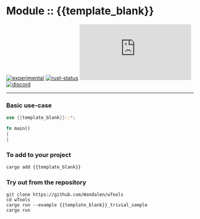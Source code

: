 <!-- {{# generate.module_header{} #}} -->

# Module :: {{template_blank}}
[![experimental](https://raster.shields.io/static/v1?label=stability&message=experimental&color=orange&logoColor=eee)](https://github.com/emersion/stability-badges#experimental) [![rust-status](https://github.com/Wandalen/wTools/actions/workflows/Module{{TemplateBlank}}Push.yml/badge.svg)](https://github.com/Wandalen/wTools/actions/workflows/Module{{TemplateBlank}}Push.yml) [![docs.rs](https://img.shields.io/docsrs/{{template_blank}}?color=e3e8f0&logo=docs.rs)](https://docs.rs/{{template_blank}}) [![discord](https://img.shields.io/discord/872391416519737405?color=eee&logo=discord&logoColor=eee&label=ask)](https://discord.gg/m3YfbXpUUY)

___

### Basic use-case

<!-- {{# generate.module_sample{} #}} -->

```rust
use {{template_blank}}::*;

fn main()
{
}
```

### To add to your project

```bash
cargo add {{template_blank}}
```

### Try out from the repository

``` shell test
git clone https://github.com/Wandalen/wTools
cd wTools
cargo run --example {{template_blank}}_trivial_sample
cargo run
```
